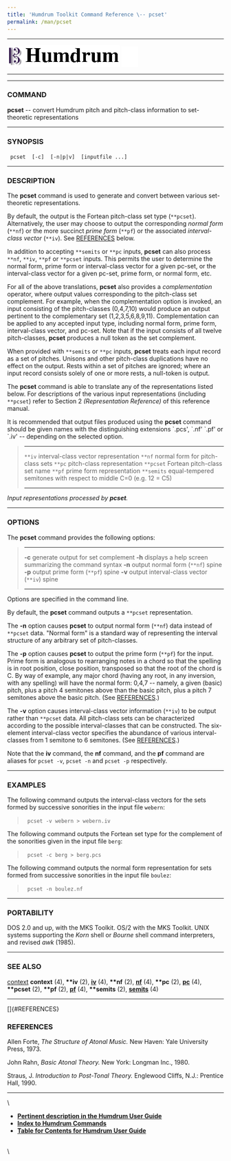 ```yaml
---
title: 'Humdrum Toolkit Command Reference \-- pcset'
permalink: /man/pcset
---
```


  -------------------------------- ----------------------------------------- ----------------------------------
  ![ ](/Humdrum/HumdrumIcon.gif)    ![Humdrum ](/Humdrum/HumdrumHeader.gif)    ![ ](/Humdrum/HumdrumSpacer.gif)
  -------------------------------- ----------------------------------------- ----------------------------------

------------------------------------------------------------------------

### COMMAND

**pcset** \-- convert Humdrum pitch and pitch-class information to
set-theoretic representations

------------------------------------------------------------------------

### SYNOPSIS

` pcset  [-c]  [-n|p|v]  [inputfile ...]`

------------------------------------------------------------------------

### DESCRIPTION

The **pcset** command is used to generate and convert between various
set-theoretic representations.

By default, the output is the Fortean pitch-class set type (`**pcset`).
Alternatively, the user may choose to output the corresponding *normal
form* (`**nf`) or the more succinct *prime form* (`**pf`) or the
associated *interval-class vector* (`**iv`). See
[REFERENCES](#REFERENCES) below.

In addition to accepting `**semits` or `**pc` inputs, **pcset** can also
process `**nf`, `**iv`, `**pf` or `**pcset` inputs. This permits the
user to determine the normal form, prime form or interval-class vector
for a given pc-set, or the interval-class vector for a given pc-set,
prime form, or normal form, etc.

For all of the above translations, **pcset** also provides a
*complementation* operator, where output values corresponding to the
pitch-class set complement. For example, when the complementation option
is invoked, an input consisting of the pitch-classes (0,4,7,10) would
produce an output pertinent to the complementary set (1,2,3,5,6,8,9,11).
Complementation can be applied to any accepted input type, including
normal form, prime form, interval-class vector, and pc-set. Note that if
the input consists of all twelve pitch-classes, **pcset** produces a
null token as the set complement.

When provided with `**semits` or `**pc` inputs, **pcset** treats each
input record as a set of pitches. Unisons and other pitch-class
duplications have no effect on the output. Rests within a set of pitches
are ignored; where an input record consists solely of one or more rests,
a null-token is output.

The **pcset** command is able to translate any of the representations
listed below. For descriptions of the various input representations
(including `**pcset`) refer to Section 2 *(Representation Reference)* of
this reference manual.

It is recommended that output files produced using the **pcset** command
should be given names with the distinguishing extensions \`.pcs\',
\`.nf\' \`.pf\' or \`.iv\' \-- depending on the selected option.

>   ------------ --------------------------------------------------------------------
>   `**iv`       interval-class vector representation
>   `**nf`       normal form for pitch-class sets
>   `**pc`       pitch-class representation
>   `**pcset`    Fortean pitch-class set name
>   `**pf`       prime form representation
>   `**semits`   equal-tempered semitones with respect to middle C=0 (e.g. 12 = C5)
>   ------------ --------------------------------------------------------------------
>
*Input representations processed by **pcset**.*

------------------------------------------------------------------------

### OPTIONS

The **pcset** command provides the following options:

>   -------- -------------------------------------------------------
>   **-c**   generate output for set complement
>   **-h**   displays a help screen summarizing the command syntax
>   **-n**   output normal form (`**nf`) spine
>   **-p**   output prime form (`**pf`) spine
>   **-v**   output interval-class vector (`**iv`) spine
>   -------- -------------------------------------------------------
>
Options are specified in the command line.

By default, the **pcset** command outputs a `**pcset` representation.

The **-n** option causes **pcset** to output normal form (`**nf`) data
instead of `**pcset` data. \"Normal form\" is a standard way of
representing the interval structure of any arbitrary set of
pitch-classes.

The **-p** option causes **pcset** to output the prime form (`**pf`) for
the input. Prime form is analogous to rearranging notes in a chord so
that the spelling is in root position, close position, transposed so
that the root of the chord is C. By way of example, any major chord
(having any root, in any inversion, with any spelling) will have the
normal form: 0,4,7 \-- namely, a given (basic) pitch, plus a pitch 4
semitones above than the basic pitch, plus a pitch 7 semitones above the
basic pitch. (See [REFERENCES](#REFERENCES).)

The **-v** option causes interval-class vector information (`**iv`) to
be output rather than `**pcset` data. All pitch-class sets can be
characterized according to the possible interval-classes that can be
constructed. The six-element interval-class vector specifies the
abundance of various interval-classes from 1 semitone to 6 semitones.
(See [REFERENCES](#REFERENCES).)

Note that the **iv** command, the **nf** command, and the **pf** command
are aliases for `pcset -v`, `pcset -n` and `pcset -p` respectively.

------------------------------------------------------------------------

### EXAMPLES

The following command outputs the interval-class vectors for the sets
formed by successive sonorities in the input file `webern`:

> ` pcset -v webern > webern.iv`

The following command outputs the Fortean set type for the complement of
the sonorities given in the input file `berg`:

> ` pcset -c berg > berg.pcs`

The following command outputs the normal form representation for sets
formed from successive sonorities in the input file `boulez`:

> ` pcset -n boulez.nf`

------------------------------------------------------------------------

### PORTABILITY

DOS 2.0 and up, with the MKS Toolkit. OS/2 with the MKS Toolkit. UNIX
systems supporting the *Korn* shell or *Bourne* shell command
interpreters, and revised *awk* (1985).

------------------------------------------------------------------------

### SEE ALSO

[context](context.html) **context** (4), **\*\*iv** (2),
[**iv**](iv.html) (4), **\*\*nf** (2), [**nf**](nf.html) (4), **\*\*pc**
(2), [**pc**](pc.html) (4), **\*\*pcset** (2), **\*\*pf** (2),
[**pf**](pf.html) (4), **\*\*semits** (2), [**semits**](semits.html) (4)

------------------------------------------------------------------------

[]{#REFERENCES}

### REFERENCES

Allen Forte, *The Structure of Atonal Music.* New Haven: Yale University
Press, 1973.

John Rahn, *Basic Atonal Theory.* New York: Longman Inc., 1980.

Straus, J. *Introduction to Post-Tonal Theory.* Englewood Cliffs, N.J.:
Prentice Hall, 1990.

------------------------------------------------------------------------

\

-   [**Pertinent description in the Humdrum User
    Guide**](../guide34.html#The_pcset_Command)
-   [**Index to Humdrum Commands**](../commands.toc.html)
-   [**Table for Contents for Humdrum User Guide**](../guide.toc.html)

\
\
